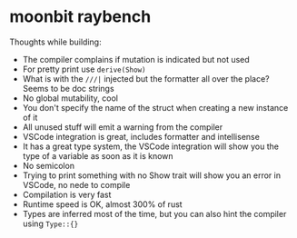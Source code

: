 # moonbit raybench

Thoughts while building:

- The compiler complains if mutation is indicated but not used
- For pretty print use `derive(Show)`
- What is with the `///|` injected but the formatter all over the place? Seems to be doc strings
- No global mutability, cool
- You don't specify the name of the struct when creating a new instance of it
- All unused stuff will emit a warning from the compiler
- VSCode integration is great, includes formatter and intellisense
- It has a great type system, the VSCode integration will show you the type of a variable as soon as it is known
- No semicolon
- Trying to print something with no Show trait will show you an error in VSCode, no nede to compile
- Compilation is very fast
- Runtime speed is OK, almost 300% of rust
- Types are inferred most of the time, but you can also hint the compiler using `Type::{}`
